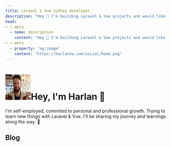 ```yaml
---
title: Laravel & Vue Sydney Developer
description: "Hey 👋 I'm building Laravel & Vue projects and would like to share my journey with you."
head:
- - meta
  - name: description
    content: "Hey 👋 I'm building Laravel & Vue projects and would like to share my journey with you."
- - meta
  - property: "og:image"
    content: "https://harlanzw.com/social/home.png"    
---
```


<h1><img src="./resources/me.png" width="80" height="80" loading="lazy" alt="Harlan Wilton" style="margin-top: 0 !important; margin-bottom: 0 !important;" class="inline rounded-full object-center md:h-20 md:w-20 h-12 w-12 object-cover"><span class="text-2xl ml-4">Hey, I'm Harlan 👋</span></h1>


I'm self-employed, commited to personal and professional growth. Trying to learn new things with Laravel & Vue. I'll be sharing my journey and learnings along the way. 🙂

## Blog

<Posts/>